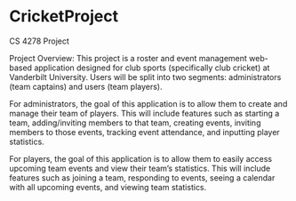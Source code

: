 # CricketProject
CS 4278 Project

Project Overview: This project is a roster and event management web-based application designed for club sports (specifically club cricket) at Vanderbilt University. Users will be split into two segments: administrators (team captains) and users (team players).

For administrators, the goal of this application is to allow them to create and manage their team of players. This will include features such as starting a team, adding/inviting members to that team, creating events, inviting members to those events, tracking event attendance, and inputting player statistics. 

For players, the goal of this application is to allow them to easily access upcoming team events and view their team’s statistics. This will include features such as joining a team, responding to events, seeing a calendar with all upcoming events, and viewing team statistics. 


